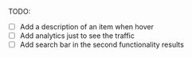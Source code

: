 TODO:

- [ ] Add a description of an item when hover
- [ ] Add analytics just to see the traffic
- [ ] Add search bar in the second functionality results